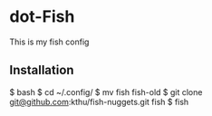 # dot-Fish

This is my fish config

## Installation

  $ bash
  $ cd ~/.config/
  $ mv fish fish-old
  $ git clone git@github.com:kthu/fish-nuggets.git fish
  $ fish


